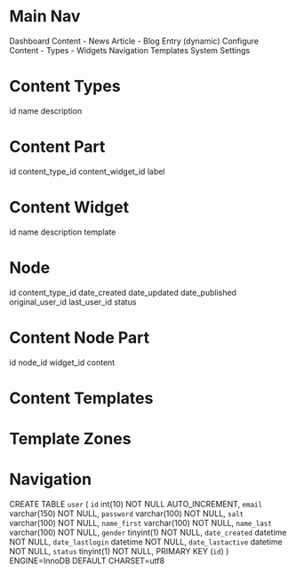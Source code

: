 Main Nav
========
Dashboard
Content
	- News Article
	- Blog Entry
	(dynamic)
Configure Content
	- Types
	- Widgets
Navigation
Templates
System Settings

Content Types
=============

id
name
description



Content Part
=============

id
content_type_id
content_widget_id
label



Content Widget
==============
id
name
description
template





Node
=============

id
content_type_id
date_created
date_updated
date_published
original_user_id
last_user_id
status



Content Node Part
=================

id
node_id
widget_id
content





Content Templates
=================




Template Zones
==============








Navigation
==========














CREATE TABLE `user` (
	`id` int(10) NOT NULL AUTO_INCREMENT,
	`email` varchar(150) NOT NULL,
	`password` varchar(100) NOT NULL,
	`salt` varchar(100) NOT NULL,
	`name_first` varchar(100) NOT NULL,
	`name_last` varchar(100) NOT NULL,
	`gender` tinyint(1) NOT NULL,
	`date_created` datetime NOT NULL,
	`date_lastlogin` datetime NOT NULL,
	`date_lastactive` datetime NOT NULL,
	`status` tinyint(1) NOT NULL,
	PRIMARY KEY (`id`)
) ENGINE=InnoDB DEFAULT CHARSET=utf8




